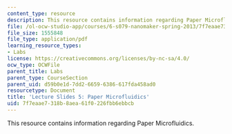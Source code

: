 ```yaml
---
content_type: resource
description: This resource contains information regarding Paper Microfluidics.
file: /ol-ocw-studio-app/courses/6-s079-nanomaker-spring-2013/7f7eaae7318b8aea61f0226fbb6ebbcb_MIT6_S079S13_slides05.pdf
file_size: 1555848
file_type: application/pdf
learning_resource_types:
- Labs
license: https://creativecommons.org/licenses/by-nc-sa/4.0/
ocw_type: OCWFile
parent_title: Labs
parent_type: CourseSection
parent_uid: d59b0e1d-7dd2-6659-6386-617fda458ad0
resourcetype: Document
title: 'Lecture Slides 5: Paper Microfluidics'
uid: 7f7eaae7-318b-8aea-61f0-226fbb6ebbcb
---
```

This resource contains information regarding Paper Microfluidics.